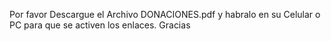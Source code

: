 Por favor Descargue el Archivo DONACIONES.pdf y habralo
en su Celular o PC para que se activen los enlaces. Gracias
